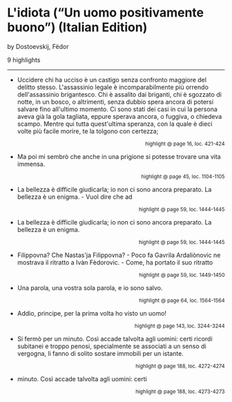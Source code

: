 # L'idiota (“Un uomo positivamente buono”) (Italian Edition)
by Dostoevskij, Fëdor

9 highlights

---

* Uccidere chi ha ucciso è un castigo senza confronto maggiore del delitto stesso. L'assassinio legale è incomparabilmente più orrendo dell'assassinio brigantesco. Chi è assalito dai briganti, chi è sgozzato di notte, in un bosco, o altrimenti, senza dubbio spera ancora di potersi salvare fino all'ultimo momento. Ci sono stati dei casi in cui la persona aveva già la gola tagliata, eppure sperava ancora, o fuggiva, o chiedeva scampo. Mentre qui tutta quest'ultima speranza, con la quale è dieci volte più facile morire, te la tolgono con certezza;

<p style="text-align: right;"><sup>highlight @ page 16, loc. 421-424</sup></p>

* Ma poi mi sembrò che anche in una prigione si potesse trovare una vita immensa.

<p style="text-align: right;"><sup>highlight @ page 45, loc. 1104-1105</sup></p>

* La bellezza è difficile giudicarla; io non ci sono ancora preparato. La bellezza è un enigma. - Vuol dire che ad

<p style="text-align: right;"><sup>highlight @ page 59, loc. 1444-1445</sup></p>

* La bellezza è difficile giudicarla; io non ci sono ancora preparato. La bellezza è un enigma.

<p style="text-align: right;"><sup>highlight @ page 59, loc. 1444-1445</sup></p>

* Filippovna? Che Nastas'ja Filippovna? - Poco fa Gavrila Ardaliònovic ne mostrava il ritratto a Ivàn Fèdorovic. - Come, ha portato il suo ritratto

<p style="text-align: right;"><sup>highlight @ page 59, loc. 1449-1450</sup></p>

* Una parola, una vostra sola parola, e io sono salvo.

<p style="text-align: right;"><sup>highlight @ page 64, loc. 1564-1564</sup></p>

* Addio, principe, per la prima volta ho visto un uomo!

<p style="text-align: right;"><sup>highlight @ page 143, loc. 3244-3244</sup></p>

* Si fermò per un minuto. Così accade talvolta agli uomini: certi ricordi subitanei e troppo penosi, specialmente se associati a un senso di vergogna, li fanno di solito sostare immobili per un istante.

<p style="text-align: right;"><sup>highlight @ page 188, loc. 4272-4274</sup></p>

* minuto. Così accade talvolta agli uomini: certi

<p style="text-align: right;"><sup>highlight @ page 188, loc. 4273-4273</sup></p>

